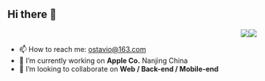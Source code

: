 ## Hi there 👋
<img src='https://img.shields.io/badge/version-v0.9-informational' style='float:right' />&nbsp;<img src='https://img.shields.io/appveyor/build/gruntjs/grunt' style='float:right' />

- 📫 How to reach me: ostavio@163.com
- 🔭 I’m currently working on **Apple Co.** Nanjing China
- 👯 I’m looking to collaborate on **Web / Back-end / Mobile-end**
